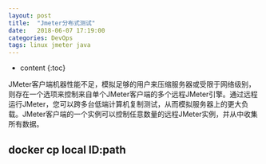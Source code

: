 ```yaml
---
layout: post
title:  "Jmeter分布式测试"
date:   2018-06-07 17:19:00
categories: DevOps
tags: linux jmeter java
---
```


* content
{:toc}

JMeter客户端机器性能不足，模拟足够的用户来压缩服务器或受限于网络级别，则存在一个选项来控制来自单个JMeter客户端的多个远程JMeter引擎。通过远程运行JMeter，您可以跨多台低端计算机复制测试，从而模拟服务器上的更大负载。JMeter客户端的一个实例可以控制任意数量的远程JMeter实例，并从中收集所有数据。





## docker cp local ID:path
